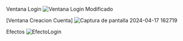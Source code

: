 Ventana Login
![Ventana Login Modificado](https://github.com/Alejandro99919/ProyectoFinalDS/assets/148273328/019b0a82-069e-4f3f-9b74-019c24de54c4)

[Ventana Creacion Cuenta] ![Captura de pantalla 2024-04-17 162719](https://github.com/Alejandro99919/ProyectoFinalDS/assets/145159178/4ce61738-300b-4be0-8f1f-dd82fb3cab1e)



Efectos
![EfectoLogin](https://github.com/Alejandro99919/ProyectoFinalDS/assets/148273328/5c57eb17-b963-425c-846c-cd29eaac7ff2)


